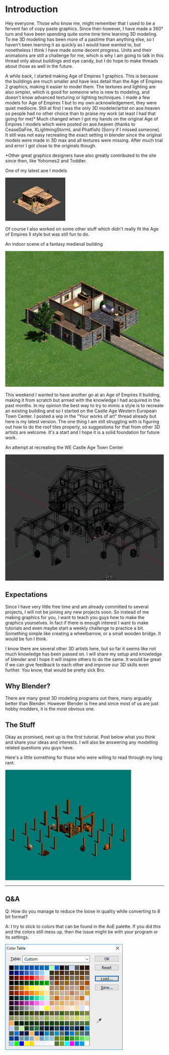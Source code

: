 # Introduction

Hey everyone. Those who know me, might remember that I used to be a fervent fan of copy paste graphics. Since then however, I have made a 360° turn and have been spending quite some time time learning 3D modeling. To me 3D modeling has been more of a pastime than anything else, so I haven't been learning it as quickly as I would have wanted to, but nonetheless I think I have made some decent progress. Units and their animations are still a challenge for me, which is why I am going to talk in this thread only about buildings and eye candy, but I do hope to make threads about those as well in the future.

A while back, I started making Age of Empires 1 graphics. This is because the buildings are much smaller and have less detail than the Age of Empires 2 graphics, making it easier to model them. The textures and lighting are also simpler, which is good for someone who is new to modeling, and doesn't know advanced texturing or lighting techniques. I made a few models for Age of Empires 1 but to my own acknowledgement, they were quiet mediocre. Still at first I was the only 3D modeler/artist on aoe.heaven so people had no other choice than to praise my work (at least I had that going for me)\* Much changed when I got my hands on the original Age of Empires I models which were posted on aoe.heaven (thanks to CeaseDaFire, XLightningStormL and Phatfish) (Sorry if I missed someone). It still was not easy recreating the exact setting in blender since the original models were made in 3D max and all textures were missing. After much trial and error I got close to the originals though.

\*Other great graphics designers have also greatly contributed to the site since then, like Yohomes2 and Toddler.

One of my latest aoe I models

![AoE 1 model](images/intro_aoe_model.png)

Of course I also worked on some other stuff which didn't really fit the Age of Empires II style but was still fun to do.

An indoor scene of a fantasy medieval building

![Fantasy Medieval Building](images/intro_indoor_fantasy_medieval.png)

This weekend I wanted to have another go at an Age of Empires II building, making it from scratch but armed with the knowledge I had acquired in the past months. In my opinion the best way to try to mimic a style is to recreate an existing building and so I started on the Castle Age Western European Town Center. I posted a wip in the "Your works of art" thread already but here is my latest version. The one thing I am still struggling with is figuring out how to do the roof tiles properly, so suggestions for that from other 3D artists are welcome. It's a start and I hope it is a solid foundation for future work.

An attempt at recreating the WE Castle Age Town Center

![Castle Age TC](images/intro_tc.gif)

## Expectations
Since I have very little free time and am already committed to several projects, I will not be joining any new projects soon. So instead of me making graphics for you, I want to teach you guys how to make the graphics yourselves. In fact if there is enough interest I want to make tutorials and even maybe start a weekly challenge to practice a bit. Something simple like creating a wheelbarrow, or a small wooden bridge. It would be fun I think.

I know there are several other 3D artists here, but so far it seems like not much knowledge has been passed on. I will share my setup and knowledge of blender and I hope it will inspire others to do the same. It would be great if we can give feedback to each other and improve our 3D skills even further. You know, that would be pretty sick Bro.

## Why Blender?
There are many great 3D modeling programs out there, many arguably better than Blender. However Blender is free and since most of us are just hobby modders,
it is the most obvious one.

## The Stuff
Okay as promised, next up is the first tutorial. Post below what you think and share your ideas and interests. I will also be answering any modelling related questions you guys have.

Here's a little something for those who were willing to read through my long rant.

![Castle Age Progression](images/intro_tc_progression.gif)

------------------------------------------------------------------------------------------------------------------------------------------------------


## Q&A

Q: How do you manage to reduce the loose in quality while converting to 8 bit format?

A: I try to stick to colors that can be found in the AoE palette. If you did this and the colors still mess up, then the issue might be with your program or its settings.

![Color Palette](images/intro_color_palette.png)
